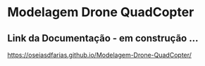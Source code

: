 # Modelagem Drone QuadCopter

## Link da Documentação - em construção ...
https://oseiasdfarias.github.io/Modelagem-Drone-QuadCopter/
